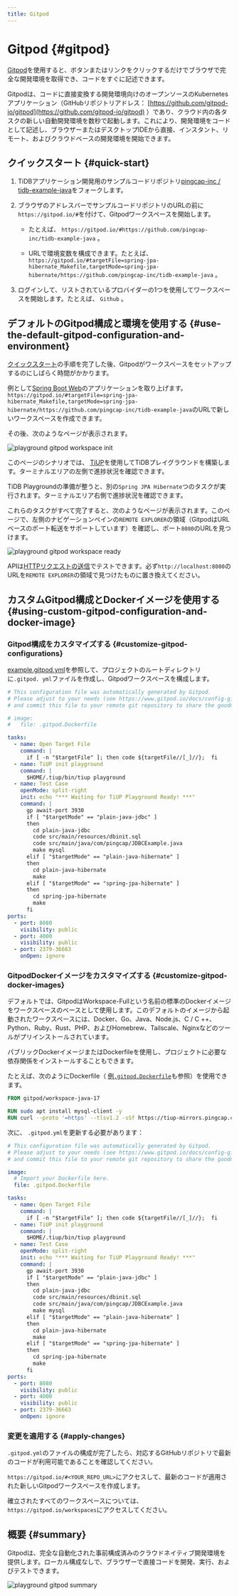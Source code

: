 ```yaml
---
title: Gitpod
---
```


<!-- markdownlint-disable MD029 -->

# Gitpod {#gitpod}

[Gitpod](https://www.gitpod.io/)を使用すると、ボタンまたはリンクをクリックするだけでブラウザで完全な開発環境を取得でき、コードをすぐに記述できます。

Gitpodは、コードに直接変換する開発環境向けのオープンソースのKubernetesアプリケーション（GitHubリポジトリアドレス： [https://github.com/gitpod-io/gitpod](https://github.com/gitpod-io/gitpod) ）であり、クラウド内の各タスクの新しい自動開発環境を数秒で起動します。これにより、開発環境をコードとして記述し、ブラウザーまたはデスクトップIDEから直接、インスタント、リモート、およびクラウドベースの開発環境を開始できます。

## クイックスタート {#quick-start}

1.  TiDBアプリケーション開発用のサンプルコードリポジトリ[pingcap-inc / tidb-example-java](https://github.com/pingcap-inc/tidb-example-java)をフォークします。

2.  ブラウザのアドレスバーでサンプルコードリポジトリのURLの前に`https://gitpod.io/#`を付けて、Gitpodワークスペースを開始します。

    -   たとえば、 `https://gitpod.io/#https://github.com/pingcap-inc/tidb-example-java` 。

    -   URLで環境変数を構成できます。たとえば、 `https://gitpod.io/#targetFile=spring-jpa-hibernate_Makefile,targetMode=spring-jpa-hibernate/https://github.com/pingcap-inc/tidb-example-java` 。

3.  ログインして、リストされているプロバイダーの1つを使用してワークスペースを開始します。たとえば、 `Github` 。

## デフォルトのGitpod構成と環境を使用する {#use-the-default-gitpod-configuration-and-environment}

[クイックスタート](#quick-start)の手順を完了した後、Gitpodがワークスペースをセットアップするのにしばらく時間がかかります。

例として[Spring Boot Web](/develop/dev-guide-sample-application-spring-boot.md)のアプリケーションを取り上げます。 `https://gitpod.io/#targetFile=spring-jpa-hibernate_Makefile,targetMode=spring-jpa-hibernate/https://github.com/pingcap-inc/tidb-example-java`のURLで新しいワークスペースを作成できます。

その後、次のようなページが表示されます。

![playground gitpod workspace init](/media/develop/playground-gitpod-workspace-init.png)

このページのシナリオでは、 [TiUP](https://docs.pingcap.com/zh/tidb/stable/tiup-overview)を使用してTiDBプレイグラウンドを構築します。ターミナルエリアの左側で進捗状況を確認できます。

TiDB Playgroundの準備が整うと、別の`Spring JPA Hibernate`つのタスクが実行されます。ターミナルエリア右側で進捗状況を確認できます。

これらのタスクがすべて完了すると、次のようなページが表示されます。このページで、左側のナビゲーションペインの`REMOTE EXPLORER`の領域（GitpodはURLベースのポート転送をサポートしています）を確認し、ポート`8080`のURLを見つけます。

![playground gitpod workspace ready](/media/develop/playground-gitpod-workspace-ready.png)

APIは[HTTPリクエストの送信](/develop/dev-guide-sample-application-spring-boot.md#step-6-http-requests)でテストできます。必ず`http://localhost:8080`のURLを`REMOTE EXPLORER`の領域で見つけたものに置き換えてください。

## カスタムGitpod構成とDockerイメージを使用する {#using-custom-gitpod-configuration-and-docker-image}

### Gitpod構成をカスタマイズする {#customize-gitpod-configurations}

[example.gitpod.yml](https://github.com/pingcap-inc/tidb-example-java/blob/main/.gitpod.yml)を参照して、プロジェクトのルートディレクトリに`.gitpod. yml`ファイルを作成し、Gitpodワークスペースを構成します。

```yml
# This configuration file was automatically generated by Gitpod.
# Please adjust to your needs (see https://www.gitpod.io/docs/config-gitpod-file)
# and commit this file to your remote git repository to share the goodness with others.

# image:
#   file: .gitpod.Dockerfile

tasks:
  - name: Open Target File
    command: |
      if [ -n "$targetFile" ]; then code ${targetFile//[_]//};  fi
  - name: TiUP init playground
    command: |
      $HOME/.tiup/bin/tiup playground
  - name: Test Case
    openMode: split-right
    init: echo "*** Waiting for TiUP Playground Ready! ***"
    command: |
      gp await-port 3930
      if [ "$targetMode" == "plain-java-jdbc" ]
      then
        cd plain-java-jdbc
        code src/main/resources/dbinit.sql
        code src/main/java/com/pingcap/JDBCExample.java
        make mysql
      elif [ "$targetMode" == "plain-java-hibernate" ]
      then
        cd plain-java-hibernate
        make
      elif [ "$targetMode" == "spring-jpa-hibernate" ]
      then
        cd spring-jpa-hibernate
        make
      fi
ports:
  - port: 8080
    visibility: public
  - port: 4000
    visibility: public
  - port: 2379-36663
    onOpen: ignore
```

### GitpodDockerイメージをカスタマイズする {#customize-gitpod-docker-images}

デフォルトでは、GitpodはWorkspace-Fullという名前の標準のDockerイメージをワークスペースのベースとして使用します。このデフォルトのイメージから起動されたワークスペースには、Docker、Go、Java、Node.js、C / C ++、Python、Ruby、Rust、PHP、およびHomebrew、Tailscale、Nginxなどのツールがプリインストールされています。

パブリックDockerイメージまたはDockerfileを使用し、プロジェクトに必要な依存関係をインストールすることもできます。

たとえば、次のようにDockerfile（ [例`.gitpod.Dockerfile`](https://github.com/pingcap-inc/tidb-example-java/blob/main/.gitpod.Dockerfile)も参照）を使用できます。

```dockerfile
FROM gitpod/workspace-java-17

RUN sudo apt install mysql-client -y
RUN curl --proto '=https' --tlsv1.2 -sSf https://tiup-mirrors.pingcap.com/install.sh | sh
```

次に、 `.gitpod.yml`を更新する必要があります：

```yml
# This configuration file was automatically generated by Gitpod.
# Please adjust to your needs (see https://www.gitpod.io/docs/config-gitpod-file)
# and commit this file to your remote git repository to share the goodness with others.

image:
  # Import your Dockerfile here.
  file: .gitpod.Dockerfile

tasks:
  - name: Open Target File
    command: |
      if [ -n "$targetFile" ]; then code ${targetFile//[_]//};  fi
  - name: TiUP init playground
    command: |
      $HOME/.tiup/bin/tiup playground
  - name: Test Case
    openMode: split-right
    init: echo "*** Waiting for TiUP Playground Ready! ***"
    command: |
      gp await-port 3930
      if [ "$targetMode" == "plain-java-jdbc" ]
      then
        cd plain-java-jdbc
        code src/main/resources/dbinit.sql
        code src/main/java/com/pingcap/JDBCExample.java
        make mysql
      elif [ "$targetMode" == "plain-java-hibernate" ]
      then
        cd plain-java-hibernate
        make
      elif [ "$targetMode" == "spring-jpa-hibernate" ]
      then
        cd spring-jpa-hibernate
        make
      fi
ports:
  - port: 8080
    visibility: public
  - port: 4000
    visibility: public
  - port: 2379-36663
    onOpen: ignore
```

### 変更を適用する {#apply-changes}

`.gitpod.yml`のファイルの構成が完了したら、対応するGitHubリポジトリで最新のコードが利用可能であることを確認してください。

`https://gitpod.io/#<YOUR_REPO_URL>`にアクセスして、最新のコードが適用された新しいGitpodワークスペースを作成します。

確立されたすべてのワークスペースについては、 `https://gitpod.io/workspaces`にアクセスしてください。

## 概要 {#summary}

Gitpodは、完全な自動化された事前構成済みのクラウドネイティブ開発環境を提供します。ローカル構成なしで、ブラウザーで直接コードを開発、実行、およびテストできます。

![playground gitpod summary](/media/develop/playground-gitpod-summary.png)
